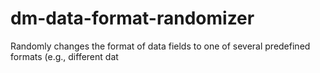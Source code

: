 # dm-data-format-randomizer
Randomly changes the format of data fields to one of several predefined formats (e.g., different dat
